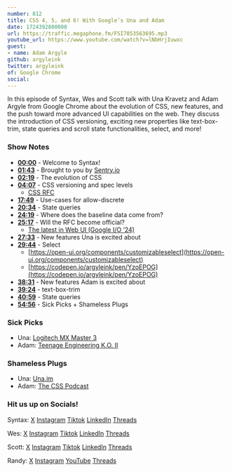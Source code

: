 ```yaml
---
number: 812
title: CSS 4, 5, and 6! With Google’s Una and Adam
date: 1724392800000
url: https://traffic.megaphone.fm/FSI7853563695.mp3
youtube_url: https://www.youtube.com/watch?v=lNbHrjIuwxc
guest: 
- name: Adam Argyle
github: argyleink
twitter: argyleink
of: Google Chrome
social: 
---
```


In this episode of Syntax, Wes and Scott talk with Una Kravetz and Adam Argyle from Google Chrome about the evolution of CSS, new features, and the push toward more advanced UI capabilities on the web. They discuss the introduction of CSS versioning, exciting new properties like text-box-trim, state queries and scroll state functionalities, select, and more!  

### Show Notes

* **[00:00](#t=00:00)** - Welcome to Syntax!
* **[01:43](#t=01:43)** - Brought to you by [Sentry.io](https://sentry.io)
* **[02:19](#t=02:19)** - The evolution of CSS
* **[04:07](#t=04:07)** - CSS versioning and spec levels
  * [CSS RFC](https://github.com/CSS-Next/css-next/discussions/92)
* **[17:49](#t=17:49)** - Use-cases for allow-discrete
* **[20:34](#t=20:34)** - State queries
* **[24:19](#t=24:19)** - Where does the baseline data come from?
* **[25:17](#t=25:17)** - Will the RFC become official?
  * [The latest in Web UI (Google I/O ‘24)](https://www.youtube.com/watch?v=_-6LgEjEyzE)
* **[27:33](#t=27:33)** - New features Una is excited about
* **[29:44](#t=29:44)** - Select
  * [https://open-ui.org/components/customizableselect](https://open-ui.org/components/customizableselect)
  * [https://codepen.io/argyleink/pen/YzoEPOG](https://codepen.io/argyleink/pen/YzoEPOG)
* **[38:31](#t=38:31)** - New features Adam is excited about
* **[39:24](#t=39:24)** - text-box-trim
* **[40:59](#t=40:59)** - State queries
* **[54:56](#t=54:56)** - Sick Picks + Shameless Plugs

### Sick Picks

- Una: [Logitech MX Master 3](https://amzn.to/4dkGGHj)
- Adam: [Teenage Engineering K.O. II](https://teenage.engineering/store/ep-133)

### Shameless Plugs

- Una: [Una.im](https://una.im)
- Adam: [The CSS Podcast](https://goo.gle/TheCSSpodcast)

### Hit us up on Socials!

Syntax: [X](https://twitter.com/syntaxfm) [Instagram](https://www.instagram.com/syntax_fm/) [Tiktok](https://www.tiktok.com/@syntaxfm) [LinkedIn](https://www.linkedin.com/company/96077407/admin/feed/posts/) [Threads](https://www.threads.net/@syntax_fm)

Wes: [X](https://twitter.com/wesbos) [Instagram](https://www.instagram.com/wesbos/) [Tiktok](https://www.tiktok.com/@wesbos) [LinkedIn](https://www.linkedin.com/in/wesbos/) [Threads](https://www.threads.net/@wesbos)

Scott: [X](https://twitter.com/stolinski) [Instagram](https://www.instagram.com/stolinski/) [Tiktok](https://www.tiktok.com/@stolinski) [LinkedIn](https://www.linkedin.com/in/stolinski/) [Threads](https://www.threads.net/@stolinski)

Randy: [X](https://twitter.com/randyrektor) [Instagram](https://www.instagram.com/randyrektor/) [YouTube](https://www.youtube.com/@randyrektor) [Threads](https://www.threads.net/@randyrektor)